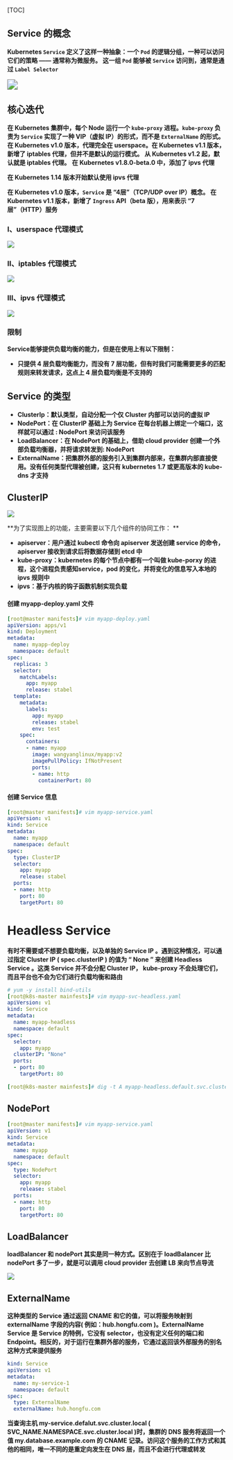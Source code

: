 [TOC]

## Service 的概念

**Kubernetes `Service` 定义了这样一种抽象：一个 `Pod` 的逻辑分组，一种可以访问它们的策略 —— 通常称为微服务。 这一组 `Pod` 能够被 `Service` 访问到，通常是通过 `Label Selector`** 

[<img src="https://s4.ax1x.com/2021/12/30/TW3MZD.png" style="zoom:150%;" />](https://imgtu.com/i/TW3MZD)



## 核心迭代

**在 Kubernetes 集群中，每个 Node 运行一个 `kube-proxy` 进程。`kube-proxy` 负责为 `Service` 实现了一种 VIP（虚拟 IP）的形式，而不是 `ExternalName` 的形式。 在 Kubernetes v1.0 版本，代理完全在 userspace。在 Kubernetes v1.1 版本，新增了 iptables 代理，但并不是默认的运行模式。 从 Kubernetes v1.2 起，默认就是 iptables 代理。** **在 Kubernetes v1.8.0-beta.0 中，添加了 ipvs 代理**

**在 Kubernetes 1.14 版本开始默认使用  ipvs 代理**

**在 Kubernetes v1.0 版本，`Service` 是 “4层”（TCP/UDP over IP）概念。 在 Kubernetes v1.1 版本，新增了 `Ingress` API（beta 版），用来表示 “7层”（HTTP）服务**

<!--猜想：为什么不擦爱用更为传统的 DNS 实现负载均衡？-->



### Ⅰ、userspace 代理模式

[![](https://s4.ax1x.com/2021/12/30/TW8chd.png)]()



### Ⅱ、iptables 代理模式

[![](https://s4.ax1x.com/2021/12/30/TW8xBT.png)]()



### Ⅲ、ipvs 代理模式

<!--注意： ipvs 模式假定在运行 kube-proxy 之前在节点上都已经安装了 IPVS 内核模块。当 kube-proxy 以 ipvs 代理模式启动时，kube-proxy 将验证节点上是否安装了 IPVS 模块，如果未安装，则 kube-proxy 将回退到 iptables 代理模式--> 

[![](https://s4.ax1x.com/2021/12/30/TWGl8A.png)]()



### 限制

**Service能够提供负载均衡的能力，但是在使用上有以下限制：**

- **只提供 4 层负载均衡能力，而没有 7 层功能，但有时我们可能需要更多的匹配规则来转发请求，这点上 4 层负载均衡是不支持的**



## Service 的类型

- **ClusterIp：默认类型，自动分配一个仅 Cluster 内部可以访问的虚拟 IP**
- **NodePort：在 ClusterIP 基础上为 Service 在每台机器上绑定一个端口，这样就可以通过 <NodeIP>: NodePort 来访问该服务**
- **LoadBalancer：在 NodePort 的基础上，借助 cloud provider 创建一个外部负载均衡器，并将请求转发到<NodeIP>: NodePort**
- **ExternalName：把集群外部的服务引入到集群内部来，在集群内部直接使用。没有任何类型代理被创建，这只有 kubernetes 1.7 或更高版本的 kube-dns 才支持**





## ClusterIP

[![](https://s4.ax1x.com/2021/12/30/TWJtQ1.jpg)]()



**为了实现图上的功能，主要需要以下几个组件的协同工作： **

- **apiserver：用户通过 kubectl 命令向 apiserver 发送创建 service 的命令，apiserver 接收到请求后将数据存储到 etcd 中**
- **kube-proxy：kubernetes 的每个节点中都有一个叫做 kube-porxy 的进程，这个进程负责感知service，pod 的变化，并将变化的信息写入本地的 ipvs 规则中**
- **ipvs：基于内核的钩子函数机制实现负载**





#### 创建 myapp-deploy.yaml 文件 

```yaml
[root@master manifests]# vim myapp-deploy.yaml
apiVersion: apps/v1
kind: Deployment
metadata:
  name: myapp-deploy
  namespace: default
spec:
  replicas: 3
  selector:
    matchLabels:
      app: myapp
      release: stabel
  template:
    metadata:
      labels:
        app: myapp
        release: stabel
        env: test
    spec:
      containers:
      - name: myapp
        image: wangyanglinux/myapp:v2
        imagePullPolicy: IfNotPresent
        ports:
        - name: http
          containerPort: 80
```

#### 创建 Service 信息

```yaml
[root@master manifests]# vim myapp-service.yaml
apiVersion: v1
kind: Service
metadata:
  name: myapp
  namespace: default
spec:
  type: ClusterIP
  selector:
    app: myapp
    release: stabel
  ports:
  - name: http
    port: 80
    targetPort: 80
```



# Headless Service

**有时不需要或不想要负载均衡，以及单独的 Service IP 。遇到这种情况，可以通过指定 Cluster  IP ( spec.clusterIP ) 的值为 “ None ” 来创建 Headless Service 。这类 Service 并不会分配 Cluster IP， kube-proxy 不会处理它们，而且平台也不会为它们进行负载均衡和路由** 

```yaml
# yum -y install bind-utils
[root@k8s-master mainfests]# vim myapp-svc-headless.yaml
apiVersion: v1
kind: Service
metadata:
  name: myapp-headless
  namespace: default
spec:
  selector:
    app: myapp
  clusterIP: "None"
  ports: 
  - port: 80
    targetPort: 80
    
[root@k8s-master mainfests]# dig -t A myapp-headless.default.svc.cluster.local. @10.96.0.10
```



## NodePort

```yaml
[root@master manifests]# vim myapp-service.yaml
apiVersion: v1
kind: Service
metadata:
  name: myapp
  namespace: default
spec:
  type: NodePort
  selector:
    app: myapp
    release: stabel
  ports:
  - name: http
    port: 80
    targetPort: 80
```



## LoadBalancer

**loadBalancer 和 nodePort 其实是同一种方式。区别在于 loadBalancer 比 nodePort 多了一步，就是可以调用 cloud provider 去创建 LB 来向节点导流**

[![](https://s4.ax1x.com/2021/12/30/TWtF3j.png)]()



## ExternalName

**这种类型的 Service 通过返回 CNAME 和它的值，可以将服务映射到 externalName 字段的内容( 例如：hub.hongfu.com )。ExternalName Service 是 Service 的特例，它没有 selector，也没有定义任何的端口和 Endpoint。相反的，对于运行在集群外部的服务，它通过返回该外部服务的别名这种方式来提供服务**

```yaml
kind: Service
apiVersion: v1
metadata:
  name: my-service-1
  namespace: default
spec:
  type: ExternalName
  externalName: hub.hongfu.com
```

**当查询主机 my-service.defalut.svc.cluster.local ( SVC_NAME.NAMESPACE.svc.cluster.local )时，集群的 DNS 服务将返回一个值 my.database.example.com 的 CNAME 记录。访问这个服务的工作方式和其他的相同，唯一不同的是重定向发生在 DNS 层，而且不会进行代理或转发**




